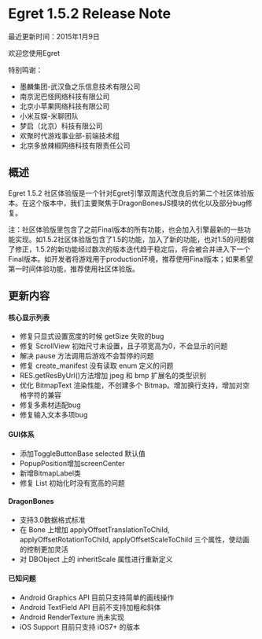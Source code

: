 Egret 1.5.2 Release Note
===============================


最近更新时间：2015年1月9日


欢迎您使用Egret

特别鸣谢：

* 墨麟集团-武汉鱼之乐信息技术有限公司
* 南京泥巴怪网络科技有限公司
* 北京小苹果网络科技有限公司
* 小米互娱-米聊团队
* 梦启（北京）科技有限公司
* 欢聚时代游戏事业部-前端技术组
* 北京多放辣椒网络科技有限责任公司

## 概述

Egret 1.5.2 社区体验版是一个针对Egret引擎双周迭代改良后的第二个社区体验版本。在这个版本中，我们主要聚焦于DragonBonesJS模块的优化以及部分bug修复。

注：社区体验版里包含了之前Final版本的所有功能，也会加入引擎最新的一些功能实现。如1.5.2社区体验版包含了1.5的功能，加入了新的功能，也对1.5的问题做了修正，1.5.2的新功能经过数次的版本迭代趋于稳定后，将会被合并进入下一个Final版本。如开发者将游戏用于production环境，推荐使用Final版本；如果希望第一时间体验功能，推荐使用社区体验版。

## 更新内容


#### 核心显示列表

* 修复只显式设置宽度的时候 getSize 失败的bug
* 修复 ScrollView 初始尺寸未设置，且子项宽高为0，不会显示的问题
* 解决 pause 方法调用后游戏不会暂停的问题
* 修复 create_manifest 没有读取 enum 定义的问题
* RES.getResByUrl()方法增加 jpeg 和 bmp 扩展名的类型识别
* 优化 BitmapText 渲染性能，不创建多个 Bitmap。增加换行支持，增加对空格字符的兼容
* 修复多素材适配bug
* 修复输入文本多项bug



#### GUI体系

* 添加ToggleButtonBase selected 默认值
* PopupPosition增加screenCenter
* 新增BitmapLabel类
* 修复 List 初始化时没有宽高的问题

#### DragonBones

* 支持3.0数据格式标准
* 在 Bone 上增加 applyOffsetTranslationToChild, applyOffsetRotationToChild, applyOffsetScaleToChild 三个属性，使动画的控制更加灵活
* 对 DBObject 上的 inheritScale 属性进行重新定义



#### 已知问题

* Android Graphics API 目前只支持简单的画线操作
* Android TextField API 目前不支持加粗和斜体
* Android RenderTexture 尚未实现
* iOS Support 目前只支持 iOS7+ 的版本

